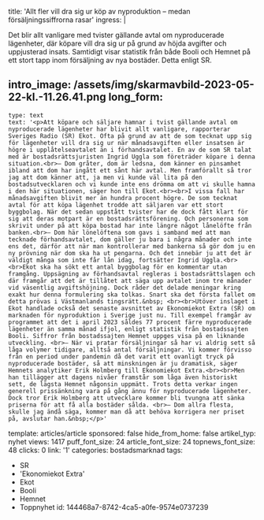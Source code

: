 title: 'Allt fler vill dra sig ur köp av nyproduktion – medan försäljningssiffrorna rasar'
ingress: |
  <p>Det blir allt vanligare med tvister gällande avtal om nyproducerade lägenheter, där köpare vill dra sig ur på grund av höjda avgifter och uppjusterad insats. Samtidigt visar statistik från både Booli och Hemnet på ett stort tapp inom försäljning av nya bostäder. Detta enligt SR.
  </p>
  
intro_image: /assets/img/skarmavbild-2023-05-22-kl.-11.26.41.png
long_form:
  -
    type: text
    text: '<p>Att köpare och säljare hamnar i tvist gällande avtal om nyproducerade lägenheter har blivit allt vanligare, rapporterar Sveriges Radio (SR) Ekot. Ofta på grund av att de som tecknat upp sig för lägenheter vill dra sig ur när månadsavgiften eller insatsen är högre i upplåtelseavtalet än i förhandsavtalet. En av de som SR talat med är bostadsrättsjuristen Ingrid Uggla som företräder köpare i denna situation.<br>– Dom gråter, dom är ledsna, dom känner en pinsamhet ibland att dom har ingått ett sånt här avtal. Men framförallt så tror jag att dom känner att, ja men vi kunde väl lita på den bostadsutvecklaren och vi kunde inte ens drömma om att vi skulle hamna i den här situationen, säger hon till Ekot.<br><br>I vissa fall har månadsavgiften blivit mer än hundra procent högre. De som tecknat avtal för att köpa lägenhet trodde att säljaren var ett stort byggbolag. När det sedan uppstått tvister har de dock fått klart för sig att deras motpart är en bostadsrättsförening. Och personerna som skrivit under på att köpa bostad har inte längre något lånelöfte från banken.<br>– Dom här lönelöftena som gavs i samband med att man tecknade förhandsavtalet, dom gäller ju bara i några månader och inte ens det, därför att när man kontrollerar med bankerna så gör dom ju en ny prövning när dom ska ha ut pengarna. Och det innebär ju att det är väldigt många som inte får lån idag, fortsätter Ingrid Uggla.<br><br>Ekot ska ha sökt ett antal byggbolag för en kommentar utan framgång. Uppsägning av förhandsavtal regleras i bostadsrättslagen och där framgår att det är tillåtet att säga upp avtalet inom tre månader vid väsentlig avgiftshöjning. Dock råder det delade meningar kring exakt hur denna formulering ska tolkas. Snart ska det första fallet om detta prövas i Västmanlands tingsrätt.&nbsp; <br><br>Utöver inslaget i Ekot handlade också det senaste avsnittet av Ekonomiekot Extra (SR) om marknaden för nyproduktion i Sverige just nu. Till exempel framgår av programmet att det i april 2023 såldes 77 procent färre nyproducerade lägenheter än samma månad ifjol, enligt statistik från bostadssajten Booli. Siffror från bostadssajten Hemnet uppges visa på en liknande utveckling. <br>– När vi pratar försäljningar så har vi aldrig sett så låga volymer tidigare, alltså antal försäljningar. Vi kommer förvisso från en period under pandemin då det varit ett ovanligt tryck på nyproducerade bostäder, så att minskningen är ju dramatisk, säger Hemnets analytiker Erik Holmberg till Ekonomiekot Extra.<br><br>Men han tillägger att dagens nivåer framstår som låga även historiskt sett, de lägsta Hemnet någonsin uppmätt. Trots detta verkar ingen generell prissänkning vara på gång ännu för nyproducerade lägenheter. Dock tror Erik Holmberg att utvecklare kommer bli tvungna att sänka priserna för att få alla bostäder sålda. <br>– Dom allra flesta, skulle jag ändå säga, kommer man då att behöva korrigera ner priset på, avslutar han.&nbsp;</p>'
template: articles/article
sponsored: false
hide_from_home: false
artikel_typ: nyhet
views: 1417
puff_font_size: 24
article_font_size: 24
topnews_font_size: 48
clicks: 0
link: '1'
categories: bostadsmarknad
tags:
  - SR
  - 'Ekonomiekot Extra'
  - Ekot
  - Booli
  - Hemnet
  - Toppnyhet
id: 144468a7-8742-4ca5-a0fe-9574e0737239
